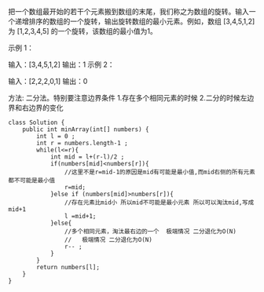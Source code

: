 把一个数组最开始的若干个元素搬到数组的末尾，我们称之为数组的旋转。输入一个递增排序的数组的一个旋转，输出旋转数组的最小元素。例如，数组 [3,4,5,1,2] 为 [1,2,3,4,5] 的一个旋转，该数组的最小值为1。  

示例 1：

输入：[3,4,5,1,2]
输出：1
示例 2：

输入：[2,2,2,0,1]
输出：0


方法:
    二分法。特别要注意边界条件 
     1.存在多个相同元素的时候
     2.二分的时候左边界和右边界的变化

```
class Solution {
    public int minArray(int[] numbers) {
        int l = 0 ;
        int r = numbers.length-1 ;
        while(l<=r){
            int mid = l+(r-l)/2 ;
            if(numbers[mid]<numbers[r]){
                //这里不是r=mid-1的原因是mid有可能是最小值,而mid右侧的所有元素都不可能是最小值
                r=mid;
            }else if (numbers[mid]>numbers[r]){
                //存在元素比mid小 所以mid不可能是最小元素 所以可以淘汰mid,写成mid+1
                l =mid+1;
            }else{
                //多个相同元素，淘汰最右边的一个  极端情况 二分退化为O(N)
                //   极端情况 二分退化为O(N)
                r-- ;
            }
        }
        return numbers[l];
    }
}
```